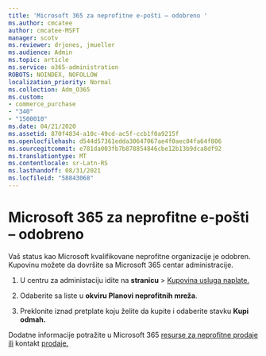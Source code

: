 ```yaml
---
title: 'Microsoft 365 za neprofitne e-pošti – odobreno '
ms.author: cmcatee
author: cmcatee-MSFT
manager: scotv
ms.reviewer: drjones, jmueller
ms.audience: Admin
ms.topic: article
ms.service: o365-administration
ROBOTS: NOINDEX, NOFOLLOW
localization_priority: Normal
ms.collection: Adm_O365
ms.custom:
- commerce_purchase
- "340"
- "1500010"
ms.date: 04/21/2020
ms.assetid: 870f4834-a10c-49cd-ac5f-ccb1f0a9215f
ms.openlocfilehash: d544d57361edda30647067ae4f0aec04fa64f806
ms.sourcegitcommit: e781da003fb7b878854846cbe12b13b9dca8df92
ms.translationtype: MT
ms.contentlocale: sr-Latn-RS
ms.lasthandoff: 08/31/2021
ms.locfileid: "58843068"
---
```

# <a name="microsoft-365-for-nonprofits---approved"></a>Microsoft 365 za neprofitne e-pošti – odobreno

Vaš status kao Microsoft kvalifikovane neprofitne organizacije je odobren. Kupovinu možete da dovršite sa Microsoft 365 centar administracije.

1. U centru za administaciju idite na **stranicu** \> [Kupovina usluga naplate.](https://go.microsoft.com/fwlink/p/?linkid=868433)

2. Odaberite sa liste u **okviru Planovi neprofitnih mreža**.

3. Preklonite iznad pretplate koju želite da kupite i odaberite stavku **Kupi odmah.**

Dodatne informacije potražite u Microsoft 365 [resurse za neprofitne prodaje ili](https://www.microsoft.com/nonprofits/microsoft-365) kontakt [prodaje.](https://www.microsoft.com/nonprofits/contact-us)
